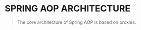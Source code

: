 # SPRING AOP ARCHITECTURE
> The core architecture of Spring AOP is based on proxies.
<!--stackedit_data:
eyJoaXN0b3J5IjpbLTExMjM1ODgxNTBdfQ==
-->